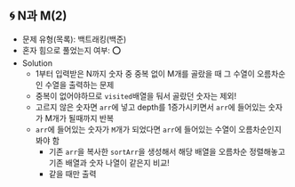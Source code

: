 ## 🌀 N과 M(2)

- 문제 유형(목록): 백트래킹(백준)
- 혼자 힘으로 풀었는지 여부: ⭕️
- Solution
  - 1부터 입력받은 N까지 숫자 중 중복 없이 M개를 골랐을 때 그 수열이 오름차순인 수열을 출력하는 문제
  - 중복이 없어야하므로 `visited`배열을 둬서 골랐던 숫자는 제외!
  - 고르지 않은 숫자면 `arr`에 넣고 depth를 1증가시키면서 `arr`에 들어있는 숫자가 M개가 될때까지 반복
  - `arr`에 들어있는 숫자가 `M`개가 되었다면 `arr`에 들어있는 수열이 오름차순인지 봐야 함
    - 기존 `arr`을 복사한 `sortArr`을 생성해서 해당 배열을 오름차순 정렬해놓고 기존 배열과 숫자 나열이 같은지 비교!
    - 같을 때만 출력
